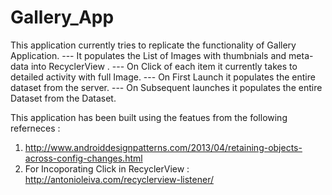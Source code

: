 # Gallery_App

This application currently tries to replicate the functionality of Gallery Application. 
 ---  It populates the List of Images with thumbnials and meta-data into RecyclerView . 
 ---  On Click of each item it currently takes to detailed activity with full Image. 
 ---  On First Launch it populates the entire dataset from the server. 
 ---  On Subsequent launches it populates the entire Dataset from the Dataset. 
 
 This application has been built using the featues from the following referneces : 
 1) http://www.androiddesignpatterns.com/2013/04/retaining-objects-across-config-changes.html
 2) For Incoporating Click in RecyclerView : 
     http://antonioleiva.com/recyclerview-listener/
